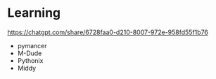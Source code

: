 # Learning

https://chatgpt.com/share/6728faa0-d210-8007-972e-958fd55f1b76

- pymancer
- M-Dude
- Pythonix
- Middy
